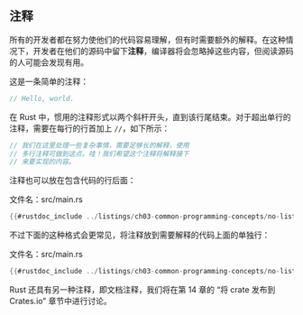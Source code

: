 ## 注释

所有的开发者都在努力使他们的代码容易理解，但有时需要额外的解释。在这种情况下，开发者在他们的源码中留下**注释**，编译器将会忽略掉这些内容，但阅读源码的人可能会发现有用。

这是一条简单的注释：

```rust
// Hello, world.
```

在 Rust 中，惯用的注释形式以两个斜杆开头，直到该行尾结束。对于超出单行的注释，需要在每行的行首加上 `//`，如下所示：

```rust
// 我们在这里处理一些复杂事情，需要足够长的解释，使用
// 多行注释可做到这点。哇！我们希望这个注释将解释接下
// 来要实现的内容。
```

注释也可以放在包含代码的行后面：

<span class="filename">文件名：src/main.rs</span>

```rust
{{#rustdoc_include ../listings/ch03-common-programming-concepts/no-listing-24-comments-end-of-line/src/main.rs}}
```

不过下面的这种格式会更常见，将注释放到需要解释的代码上面的单独行：

<span class="filename">文件名：src/main.rs</span>

```rust
{{#rustdoc_include ../listings/ch03-common-programming-concepts/no-listing-25-comments-above-line/src/main.rs}}
```

Rust 还具有另一种注释，即文档注释，我们将在第 14 章的 “将 crate 发布到 Crates.io” 章节中进行讨论。
